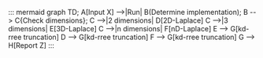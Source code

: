 ::: mermaid
graph TD;
    A[Input X] -->|Run| B(Determine implementation);
    B --> C{Check dimensions};
    C -->|2 dimensions| D[2D-Laplace]
    C -->|3 dimensions| E[3D-Laplace]
    C -->|n dimensions| F[nD-Laplace]
    E --> G[kd-rree truncation]
    D --> G[kd-rree truncation]
    F --> G[kd-rree truncation]
    G --> H[Report Z]
:::
  